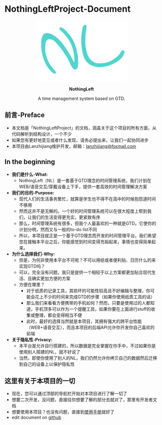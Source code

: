 # NothingLeftProject-Document
<p align="center">
    <a href="https://nothingleftproject.github.io/ProjectDocs">
      <img alt="NothingLeftProject" src="./image/NothingLeftLogo2.jpg">
    </a>
  </p>
<p align="center">
    <b>NothingLeft</b>
  </p>
<p align="center">
    A time management system based on GTD.
  </p>



## 前言-Preface
- 本文档是「NothingLeftProject」的文档，涵盖关于这个项目的所有方面，从代码解析到结构设计，一个不少
- 如果您有更好地意见或者什么发现，请务必提出来，让我们一起协同进步
- 本项目由Lanzhijiang维护开发，邮箱：lanzhijiang@foxmail.com

## In the beginning
- **我们是什么-What:**
  - NothingLeft（NL）是一套基于GTD理念的时间管理系统，我们计划在WEB/语音交互/穿戴设备上下手，提供一套高效的时间管理解决方案
- **我们的目的-Purpose:**
  - 现代人们的生活事务繁忙，就算是学生也不得不在高中的时候抱怨道时间不够用
  - 然而这并不是无解的。一个好的时间管理系统可以在很大程度上帮到我们，让我们的生活变得更充实，更紧致有序
  - 那么，时间管理系统有很多，但我个人最喜欢的一种就是GTD。它使你的计划分明，然而又与一般的to-do list不同
  - 所以，本项目就正是一个基于GTD理念而开发的时间管理平台。我们希望您在接触本平台之后，你能感觉到时间变得充裕起来，事情也变得简单起来。
- **为什么选择我们-Why:**
  - 但是，为何非使用本平台不可呢？不可以用纸或者便利贴、日历什么的来实现GTD吗？
  - 可以，完全没有问题，我只是提供一个相较于以上方案都更加贴合现代生活、且确实更加方便的方案
  - 方便在哪里？
    - 对于纸质的记录工具，其损坏的可能性较高且不好编辑与整理，你可能会花上不少的时间来完成GTD的步骤（如果你使用纸质工具的话）
    - 那么我们来看看方便携带的手机如何？然而，只要是使用过的人都知道，手机顶多可以作为一个提醒工具，如果你要在上面进行stuff的收集或整理，都会变得相当不便
    - 此时，最好的选择当然就是本项目，其拥有强大的跨平台性能（WEB+语音交互），而且本项目的后端API允许你开发你自己喜欢的前端
- **关于隐私性-Privacy:**
  - 本平台是允许自行搭建的，所以数据是完全掌握在你手中，不过如果你是使用别人搭建的NL，就不好说了
  - 当然，即使你使用了别人的NL，我们仍然允许你拷贝自己的数据然后迁移到自己的设备上以保护隐私性
  
## 这里有关于本项目的一切
- 现在，您可以通过顶部的导航栏开始对本项目进行了解一切了
- 想要二次开发，没问题，直接往你想要了解的部分去就对了，那里有开发者文档
- 想要使用本项目？也没有问题，直接到[使用手册](usage/README.md)就好了
- edit document on [github](https://github.com/NothingLeft/ProjectDocs)